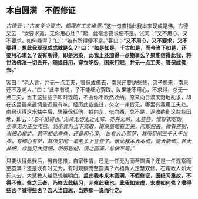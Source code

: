 ##  本自圆满　不假修证

*古德云：“古来多少豪杰，都埋在工夫堆里。*”这一句直指此我本来现成是佛。古德又云：“汝要求道，无你用心处？”起一丝毫念要求便不是。试问：“又不用心，又不要求，如何能得？”曰：“若有所得便不是。”客曰：“**又不用心，又不要求，又不要得，想此我现现成成就是么？”曰：“如是如是，千古如是，而今当下如是，还要用心求么？设有所得，即是污染，此我上还加得一点物事么？果能信得此我，将世法佛法一切丢开，随缘日用，穿衣吃饭，困来打眠，并无一点工夫，管保成佛去。”**

客曰：“老人言，并无一点工夫，管保成佛去，南泉还要纳些些，弟子想来，南泉还不及老人。”曰：“此中有说，子不能细心究取。汝果能不用心，不求得，总无一点工夫，当下这些些子即时现前，不由你不欣然收纳。原来向日漠天野地乱求，却在这里最亲最切最近最有味。经历此些些过，久之一并皆无，哪里有我用工夫处。南泉认得这水牯牛后，思量保任他，拟向东，似向西，总不是，遂收纳到这些些田地，即云：*‘总不见得也。’无亲无切无近无味，亦并无纳，无些些，惟穿衣吃饭，坐享无为正位而已。我所言乃当下究取，南泉虽略有工夫，而即扫去，微有差别，当细心审之。若不知此些些，还是粗心汉*。 *世有大心菩萨，其所见彻三千大千世界。有细心菩萨，其所见彻一毫毛头上些些子。惟此我本大本细，能大能细，非大非细，故能见大见细，所历皆彻，谓之圆满，与佛平肩。”*

只要认得此我后，当自思惟，自家性情，还是一任无为而至圆满？还是一任观察而至圆满？还是或有时无为，有时观察而至圆满？六祖教人定慧双修，石霜教人如大死人去，大慧教人越思想越明白。**盖此我本来本圆满，不假修证，因结习重故，不得不修。修之云者，乃修去此结习，非修此我也。此我如太虚，太虚如何修？增得些否？减得些否？吾人当自思，当宗那一说而行之。**
